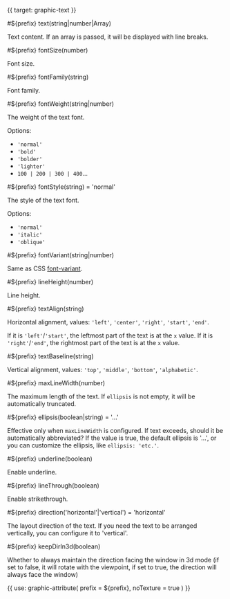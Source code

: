{{ target: graphic-text }}

<!-- Canopus Graphic Attributes, ITextGraphicAttribute -->

#${prefix} text(string|number|Array)

Text content. If an array is passed, it will be displayed with line breaks.

#${prefix} fontSize(number)

Font size.

#${prefix} fontFamily(string)

Font family.

#${prefix} fontWeight(string|number)

The weight of the text font.

Options:

- `'normal'`
- `'bold'`
- `'bolder'`
- `'lighter'`
- `100 | 200 | 300 | 400`...

#${prefix} fontStyle(string) = 'normal'

The style of the text font.

Options:

- `'normal'`
- `'italic'`
- `'oblique'`

#${prefix} fontVariant(string|number)

Same as CSS [font-variant](https://developer.mozilla.org/en-US/docs/Web/CSS/font-variant).

#${prefix} lineHeight(number)

Line height.

#${prefix} textAlign(string)

Horizontal alignment, values: `'left'`, `'center'`, `'right'`, `'start'`, `'end'`.

If it is `'left'`/`'start'`, the leftmost part of the text is at the `x` value. If it is `'right'`/`'end'`, the rightmost part of the text is at the `x` value.

#${prefix} textBaseline(string)

Vertical alignment, values: `'top'`, `'middle'`, `'bottom'`, `'alphabetic'`.

#${prefix} maxLineWidth(number)

The maximum length of the text. If `ellipsis` is not empty, it will be automatically truncated.

#${prefix} ellipsis(boolean|string) = '...'

Effective only when `maxLineWidth` is configured. If text exceeds, should it be automatically abbreviated? If the value is true, the default ellipsis is '...', or you can customize the ellipsis, like `ellipsis: 'etc.'`.

#${prefix} underline(boolean)

Enable underline.

#${prefix} lineThrough(boolean)

Enable strikethrough.

#${prefix} direction('horizontal'|'vertical') = 'horizontal'

The layout direction of the text. If you need the text to be arranged vertically, you can configure it to 'vertical'.

#${prefix} keepDirIn3d(boolean)

Whether to always maintain the direction facing the window in 3d mode (if set to false, it will rotate with the viewpoint, if set to true, the direction will always face the window)

{{ use: graphic-attribute(
  prefix = ${prefix},
  noTexture = true
) }}
